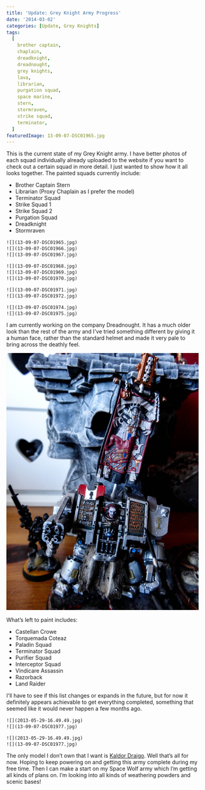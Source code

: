 ```yaml
---
title: 'Update: Grey Knight Army Progress'
date: '2014-03-02'
categories: [Update, Grey Knights]
tags:
  [
    brother captain,
    chaplain,
    dreadknight,
    dreadnought,
    grey knights,
    lava,
    librarian,
    purgation squad,
    space marine,
    stern,
    stormraven,
    strike squad,
    terminator,
  ]
featuredImage: 13-09-07-DSC01965.jpg
---
```


This is the current state of my Grey Knight army. I have better photos of each squad individually already uploaded to the website if you want to check out a certain squad in more detail. I just wanted to show how it all looks together. The painted squads currently include:

- Brother Captain Stern
- Librarian (Proxy Chaplain as I prefer the model)
- Terminator Squad
- Strike Squad 1
- Strike Squad 2
- Purgation Squad
- Dreadknight
- Stormraven

```grid|3
![](13-09-07-DSC01965.jpg)
![](13-09-07-DSC01966.jpg)
![](13-09-07-DSC01967.jpg)
```

```grid|3
![](13-09-07-DSC01968.jpg)
![](13-09-07-DSC01969.jpg)
![](13-09-07-DSC01970.jpg)
```

```grid|2
![](13-09-07-DSC01971.jpg)
![](13-09-07-DSC01972.jpg)

```

```grid|2
![](13-09-07-DSC01974.jpg)
![](13-09-07-DSC01975.jpg)
```

I am currently working on the company Dreadnought. It has a much older look than the rest of the army and I've tried something different by giving it a human face, rather than the standard helmet and made it very pale to bring across the deathly feel.

![13-09-07-DSC01976](13-09-07-DSC01976.jpg)

What’s left to paint includes:

- Castellan Crowe
- Torquemada Coteaz
- Paladin Squad
- Terminator Squad
- Purifier Squad
- Interceptor Squad
- Vindicare Assassin
- Razorback
- Land Raider

I'll have to see if this list changes or expands in the future, but for now it definitely appears achievable to get everything completed, something that seemed like it would never happen a few months ago.

```grid|2
![](2013-05-29-16.49.49.jpg)
![](13-09-07-DSC01977.jpg)
```

```grid|2
![](2013-05-29-16.49.49.jpg)
![](13-09-07-DSC01977.jpg)
```

The only model I don’t own that I want is [Kaldor Draigo](http://www.games-workshop.com/gws/catalog/productDetail.jsp?prodId=prod1190020a&_requestid=3489470). Well that’s all for now. Hoping to keep powering on and getting this army complete during my free time. Then I can make a start on my Space Wolf army which I’m getting all kinds of plans on. I’m looking into all kinds of weathering powders and scenic bases!
